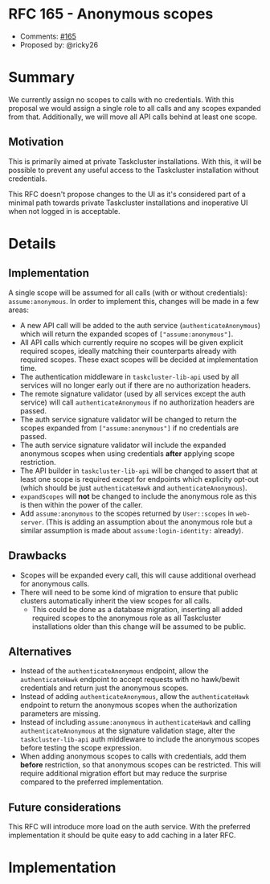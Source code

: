 # RFC 165 - Anonymous scopes
* Comments: [#165](https://github.com/taskcluster/taskcluster-rfcs/pull/165)
* Proposed by: @ricky26

# Summary

We currently assign no scopes to calls with no credentials. With this proposal
we would assign a single role to all calls and any scopes expanded from that.
Additionally, we will move all API calls behind at least one scope.

## Motivation

This is primarily aimed at private Taskcluster installations. With this, it will
be possible to prevent any useful access to the Taskcluster installation without
credentials.

This RFC doesn't propose changes to the UI as it's considered part of a minimal
path towards private Taskcluster installations and inoperative UI when not
logged in is acceptable.

# Details
## Implementation
A single scope will be assumed for all calls (with or without credentials):
`assume:anonymous`. In order to implement this, changes will be made in a few
areas:
- A new API call will be added to the auth service (`authenticateAnonymous`)
  which will return the expanded scopes of `["assume:anonymous"]`.
- All API calls which currently require no scopes will be given explicit
  required scopes, ideally matching their counterparts already with required
  scopes. These exact scopes will be decided at implementation time.
- The authentication middleware in `taskcluster-lib-api` used by all services
  will no longer early out if there are no authorization headers.
- The remote signature validator (used by all services except the auth service)
  will call `authenticateAnonymous` if no authorization headers are passed.
- The auth service signature validator will be changed to return the scopes
  expanded from `["assume:anonymous"]` if no credentials are passed.
- The auth service signature validator will include the expanded anonymous
  scopes when using credentials **after** applying scope restriction.
- The API builder in `taskcluster-lib-api` will be changed to assert that
  at least one scope is required except for endpoints which explicity opt-out
  (which should be just `authenticateHawk` and `authenticateAnonymous`).
- `expandScopes` will **not** be changed to include the anonymous role as this
  is then within the power of the caller.
- Add `assume:anonymous` to the scopes returned by `User::scopes` in
  `web-server`. (This is adding an assumption about the anonymous role but
  a similar assumption is made about `assume:login-identity:` already).

## Drawbacks
- Scopes will be expanded every call, this will cause additional overhead for
  anonymous calls.
- There will need to be some kind of migration to ensure that public
  clusters automatically inherit the view scopes for all calls.
  - This could be done as a database migration, inserting all added required
    scopes to the anonymous role as all Taskcluster installations older than
    this change will be assumed to be public.

## Alternatives
- Instead of the `authenticateAnonymous` endpoint, allow the `authenticateHawk`
  endpoint to accept requests with no hawk/bewit credentials and return just
  the anonymous scopes.
- Instead of adding `authenticateAnonymous`, allow the `authenticateHawk`
  endpoint to return the anonymous scopes when the authorization parameters
  are missing.
- Instead of including `assume:anonymous` in `authenticateHawk` and calling
  `authenticateAnonymous` at the signature validation stage, alter the
  `taskcluster-lib-api` auth middleware to include the anonymous scopes before
  testing the scope expression.
- When adding anonymous scopes to calls with credentials, add them **before**
  restriction, so that anonymous scopes can be restricted. This will require
  additional migration effort but may reduce the surprise compared to the
  preferred implementation.

## Future considerations
This RFC will introduce more load on the auth service. With the preferred
implementation it should be quite easy to add caching in a later RFC.

# Implementation
